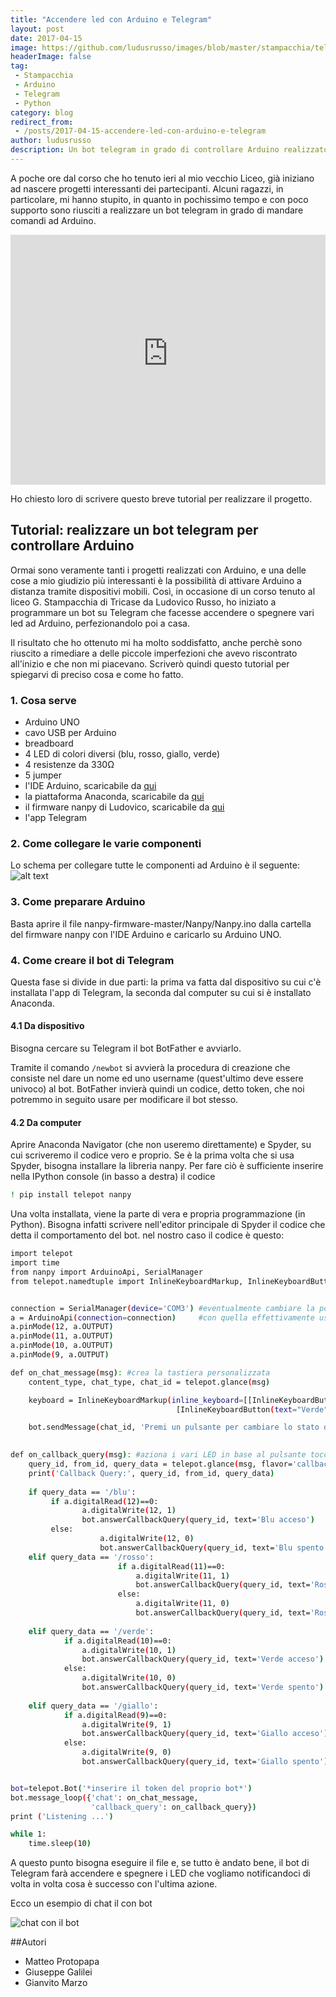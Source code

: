 ```yaml
---
title: "Accendere led con Arduino e Telegram"
layout: post
date: 2017-04-15
image: https://github.com/ludusrusso/images/blob/master/stampacchia/telegram_esempio.png?raw=true
headerImage: false
tag:
 - Stampacchia
 - Arduino
 - Telegram
 - Python
category: blog
redirect_from:
 - /posts/2017-04-15-accendere-led-con-arduino-e-telegram
author: ludusrusso
description: Un bot telegram in grado di controllare Arduino realizzato da 3 ragazzi del Liceo Stampacchia
---
```


A poche ore dal corso che ho tenuto ieri al mio vecchio Liceo, già iniziano ad nascere progetti interessanti dei partecipanti. Alcuni ragazzi, in particolare, mi hanno stupito, in quanto in pochissimo tempo e con poco supporto sono riusciti a realizzare un bot telegram in grado di mandare comandi ad Arduino. 

<iframe width="100%" height="400px" src="https://www.youtube-nocookie.com/embed/PHGNhq8j1JU" frameborder="0" allowfullscreen></iframe>


Ho chiesto loro di scrivere questo breve tutorial per realizzare il progetto.

## Tutorial: realizzare un bot telegram per controllare Arduino

Ormai sono veramente tanti i progetti realizzati con Arduino, e una delle cose a mio giudizio più interessanti è la possibilità di attivare Arduino a distanza tramite dispositivi mobili. Così, in occasione di un corso tenuto al liceo G. Stampacchia di Tricase da Ludovico Russo, ho iniziato a programmare un bot su Telegram che facesse accendere o spegnere vari led ad Arduino, perfezionandolo poi a casa.

Il risultato che ho ottenuto mi ha molto soddisfatto, anche perchè sono riuscito a rimediare a delle piccole imperfezioni che avevo riscontrato all'inizio e che non mi piacevano. Scriverò quindi questo tutorial per spiegarvi di preciso cosa e come ho fatto.

### 1. Cosa serve

  - Arduino UNO
  - cavo USB per Arduino
  - breadboard
  - 4 LED di colori diversi (blu, rosso, giallo, verde)
  - 4 resistenze da 330Ω
  - 5 jumper
  - l'IDE Arduino, scaricabile da [qui](https://www.arduino.cc/en/main/software)
  - la piattaforma Anaconda, scaricabile da [qui](https://www.continuum.io/downloads)
  - il firmware nanpy di Ludovico, scaricabile da [qui](https://github.com/ludusrusso/nanpy-firmware)
  - l'app Telegram

### 2. Come collegare le varie componenti
Lo schema per collegare tutte le componenti ad Arduino è il seguente:
![alt text](/assets/imgs/2017-04-15-accendere-led-con-arduino-e-telegram.markdown/telegram_ele.jpeg?raw=true)

### 3. Come preparare Arduino
Basta aprire il file nanpy-firmware-master/Nanpy/Nanpy.ino dalla cartella del firmware nanpy con l'IDE Arduino e caricarlo su Arduino UNO.

### 4. Come creare il bot di Telegram

Questa fase si divide in due parti: la prima va fatta dal dispositivo su cui c'è installata l'app di Telegram, la seconda dal computer su cui si è installato Anaconda.

#### 4.1 Da dispositivo

Bisogna cercare su Telegram il bot BotFather e avviarlo. 

Tramite il comando `/newbot` si avvierà la procedura di creazione che consiste nel dare un nome ed uno username (quest'ultimo deve essere univoco) al bot. BotFather invierà quindi un codice, detto token, che noi potremmo in seguito usare per modificare il bot stesso.

#### 4.2 Da computer

Aprire Anaconda Navigator (che non useremo direttamente) e Spyder, su cui scriveremo il codice vero e proprio.
Se è la prima volta che si usa Spyder, bisogna installare la libreria nanpy. Per fare ciò è sufficiente inserire nella IPython console (in basso a destra) il codice

```sh
! pip install telepot nanpy
```

Una volta installata, viene la parte di vera e propria programmazione (in Python). Bisogna infatti scrivere nell'editor principale di Spyder il codice che detta il comportamento del bot. nel nostro caso il codice è questo:

```sh
import telepot
import time
from nanpy import ArduinoApi, SerialManager
from telepot.namedtuple import InlineKeyboardMarkup, InlineKeyboardButton


connection = SerialManager(device='COM3') #eventualmente cambiare la porta COM3 
a = ArduinoApi(connection=connection)     #con quella effettivamente usata
a.pinMode(12, a.OUTPUT)
a.pinMode(11, a.OUTPUT)
a.pinMode(10, a.OUTPUT)
a.pinMode(9, a.OUTPUT)

def on_chat_message(msg): #crea la tastiera personalizzata
    content_type, chat_type, chat_id = telepot.glance(msg)

    keyboard = InlineKeyboardMarkup(inline_keyboard=[[InlineKeyboardButton(text="Blu", callback_data='/blu'), InlineKeyboardButton(text="Rosso", callback_data='/rosso')],
                                     [InlineKeyboardButton(text="Verde", callback_data='/verde'), InlineKeyboardButton(text="Giallo", callback_data='/giallo')]])

    bot.sendMessage(chat_id, 'Premi un pulsante per cambiare lo stato del led corrispondente', reply_markup=keyboard)
            

def on_callback_query(msg): #aziona i vari LED in base al pulsante toccato
    query_id, from_id, query_data = telepot.glance(msg, flavor='callback_query')
    print('Callback Query:', query_id, from_id, query_data)
    
    if query_data == '/blu':
         if a.digitalRead(12)==0:
                a.digitalWrite(12, 1)
                bot.answerCallbackQuery(query_id, text='Blu acceso')
         else:
                    a.digitalWrite(12, 0)
                    bot.answerCallbackQuery(query_id, text='Blu spento')
    elif query_data == '/rosso':
                        if a.digitalRead(11)==0:
                            a.digitalWrite(11, 1)
                            bot.answerCallbackQuery(query_id, text='Rosso acceso')
                        else:
                            a.digitalWrite(11, 0)
                            bot.answerCallbackQuery(query_id, text='Rosso spento')
                
    elif query_data == '/verde':
            if a.digitalRead(10)==0:
                a.digitalWrite(10, 1)
                bot.answerCallbackQuery(query_id, text='Verde acceso')
            else:
                a.digitalWrite(10, 0)
                bot.answerCallbackQuery(query_id, text='Verde spento')
                
    elif query_data == '/giallo':
            if a.digitalRead(9)==0:
                a.digitalWrite(9, 1)
                bot.answerCallbackQuery(query_id, text='Giallo acceso')
            else:
                a.digitalWrite(9, 0)
                bot.answerCallbackQuery(query_id, text='Giallo spento')


bot=telepot.Bot('*inserire il token del proprio bot*')
bot.message_loop({'chat': on_chat_message,
                  'callback_query': on_callback_query})
print ('Listening ...')

while 1:
    time.sleep(10)

```

A questo punto bisogna eseguire il file e, se tutto è andato bene, il bot di Telegram farà accendere e spegnere i LED che vogliamo notificandoci di volta in volta cosa è successo con l'ultima azione.

Ecco un esempio di chat il con bot

![chat con il bot](/assets/imgs/2017-04-15-accendere-led-con-arduino-e-telegram.markdown/telegram_ui.jpeg?raw=true)

##Autori

- Matteo Protopapa
- Giuseppe Galilei
- Gianvito Marzo